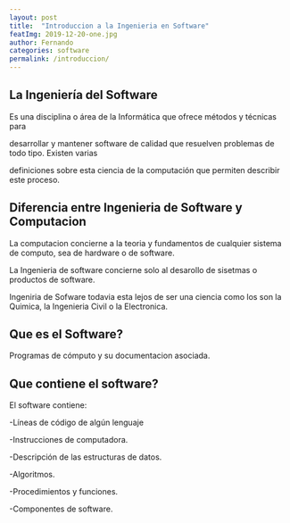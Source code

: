 ```yaml
---
layout: post
title:  "Introduccion a la Ingenieria en Software"
featImg: 2019-12-20-one.jpg
author: Fernando
categories: software
permalink: /introduccion/
---
```

<h2>La Ingeniería del Software</h2>
<p> Es una disciplina o área de la Informática que ofrece métodos y técnicas para</p>
<p>desarrollar y mantener software de calidad que resuelven problemas de todo tipo. Existen varias</p> 
<p>definiciones sobre esta ciencia de la computación que permiten describir este proceso.</p>


<h2>Diferencia  entre Ingenieria de Software y Computacion</h2>

<p>La computacion concierne a la teoria y fundamentos de cualquier sistema de computo, sea de hardware o de software.</p>
<p>La Ingenieria de software concierne solo al desarollo de sisetmas o productos de software.</p>
<p>Ingeniria de Sofware todavia esta lejos de ser una ciencia como los son la Quimica, la Ingenieria Civil o la Electronica.</p>
 
<h2>Que es el Software?</h2>

<p>Programas de cómputo y su documentacion asociada.</p>

<h2>Que contiene el software?</h2>

<p>El software contiene: </p>
<p>-Líneas de código de algún lenguaje</p>
<p>-Instrucciones de computadora. </p>
<p>-Descripción de las estructuras de datos. </p>
<p>-Algoritmos. </p>
<p>-Procedimientos y funciones.</p> 
<p>-Componentes de software.</p>
